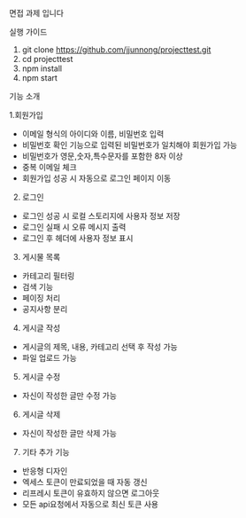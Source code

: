 면접 과제 입니다

실행 가이드
1. git clone https://github.com/jjunnong/projecttest.git
2. cd projecttest
3. npm install
4. npm start

기능 소개

1.회원가입
  - 이메일 형식의 아이디와 이름, 비밀번호 입력
  - 비밀번호 확인 기능으로 입력된 비밀번호가 일치해야 회원가입 가능
  - 비밀번호가 영문,숫자,특수문자를 포함한 8자 이상
  - 중복 이메일 체크
  - 회원가입 성공 시 자동으로 로그인 페이지 이동
2. 로그인
  - 로그인 성공 시 로컬 스토리지에 사용자 정보 저장
  - 로그인 실패 시 오류 메시지 출력
  - 로그인 후 헤더에 사용자 정보 표시
3. 게시물 목록
  - 카테고리 필터링
  - 검색 기능
  - 페이징 처리
  - 공지사항 분리
4. 게시글 작성
  - 게시글의 제목, 내용, 카테고리 선택 후 작성 가능
  - 파일 업로드 가능
5. 게시글 수정
  - 자신이 작성한 글만 수정 가능
6. 게시글 삭제
  - 자신이 작성한 글만 삭제 가능
7. 기타 추가 기능
  - 반응형 디자인
  - 엑세스 토큰이 만료되었을 때 자동 갱신
  - 리프레시 토큰이 유효하지 않으면 로그아웃
  - 모든 api요청에서 자동으로 최신 토큰 사용
